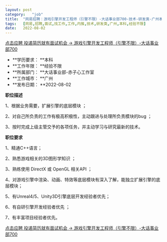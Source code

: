 ```yaml
---
layout:	post
category:	"job"
title:	"网易招聘：游戏引擎开发工程师（引擎不限）-大话事业部700-技术-研发类-广州本科经验不限"
tags:	[网易,招聘,面试,找工作,工作,内推,技术,研发类,广州,本科,经验不限]
date:	2022-08-02
---
```


[点击应聘 投递简历就有面试机会 ->  游戏引擎开发工程师（引擎不限）-大话事业部700](http://mobile.bole.netease.com/bole/boleDetail?id=20011&employeeId=346f03c3cda5f04c&key=all)



- **学历要求： **本科
- **工作年限： **经验不限
- **所属部门： **大话事业部-赤子心工作室
- **工作城市： **广州
- **发布日期： **2022-08-02



**职位描述**

1、根据业务需要，扩展引擎的底层模块 ；

2、对自己所负责的工作有极高积极性，主动跟进与处理所负责模块的bug ；

3、按时完成上级主管交予的各项任务，并主动学习与研究最新的技术。





**职位要求**

1、精通C++语言；

2、熟悉游戏相关的3D图形学知识 ；

3、熟练使用 DirectX 或 OpenGL 相关API ；

4、对游戏引擎中渲染、动画、特效等底层模块有深入了解，能独立扩展引擎的底层模块；

5、有Unreal4/5、Unity3D引擎底层开发经验者优先；

6、有自研引擎开发经验者优先 ；

7、有丰富项目经验者优先。



[点击应聘 投递简历就有面试机会 ->  游戏引擎开发工程师（引擎不限）-大话事业部700](http://mobile.bole.netease.com/bole/boleDetail?id=20011&employeeId=346f03c3cda5f04c&key=all)